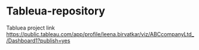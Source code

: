 # Tableua-repository
Tabluea project link https://public.tableau.com/app/profile/leena.birvatkar/viz/ABCcompanyLtd_/Dashboard1?publish=yes
